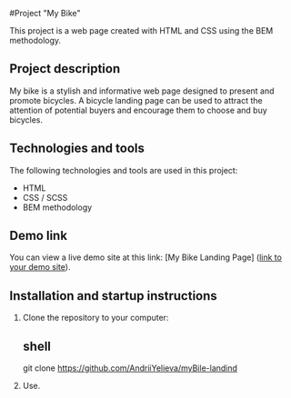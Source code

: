 #Project "My Bike"

This project is a web page created with HTML and CSS using the BEM methodology.

## Project description

My bike is a stylish and informative web page designed to present and promote bicycles. A bicycle landing page can be used to attract the attention of potential buyers and encourage them to choose and buy bicycles.

## Technologies and tools

The following technologies and tools are used in this project:

- HTML
- CSS / SCSS
- BEM methodology

## Demo link

You can view a live demo site at this link: [My Bike Landing Page] ([link to your demo site](https://andriiyelieva.github.io/myBile-landind/)).


## Installation and startup instructions

1. Clone the repository to your computer:

   ## shell
   git clone https://github.com/AndriiYelieva/myBile-landind
   
2.  Use. 
